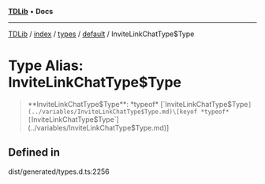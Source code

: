 [**TDLib**](../../../../../../README.md) • **Docs**

***

[TDLib](../../../../../../modules.md) / [index](../../../../../README.md) / [types](../../../README.md) / [default](../README.md) / InviteLinkChatType$Type

# Type Alias: InviteLinkChatType$Type

> **InviteLinkChatType$Type**: *typeof* [`InviteLinkChatType$Type`](../variables/InviteLinkChatType$Type.md)\[keyof *typeof* [`InviteLinkChatType$Type`](../variables/InviteLinkChatType$Type.md)\]

## Defined in

dist/generated/types.d.ts:2256
